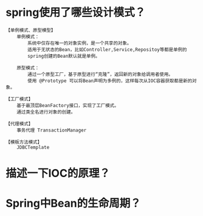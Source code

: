 # spring使用了哪些设计模式？
	【单例模式、原型模型】
		单例模式：
			系统中仅存在唯一的对象实例，是一个共享的对象。
			适用于无状态的Bean，比如Controller,Service,Repositoy等都是单例的
			spring创建的Bean默认就是单例。

		原型模式：
			通过一个原型工厂，基于原型进行“克隆”，返回新的对象给调用者使用。
			使用 @Prototype 可以将Bean声明为多例的，这样每次从IOC容器获取都是新的对象。
	
	【工厂模式】
		基于最顶层BeanFactory接口，实现了工厂模式。
		通过类全名进行对象的创建。

	【代理模式】
		事务代理 TransactionManager

	【模板方法模式】
		JDBCTemplate

# 描述一下IOC的原理？


# Spring中Bean的生命周期？